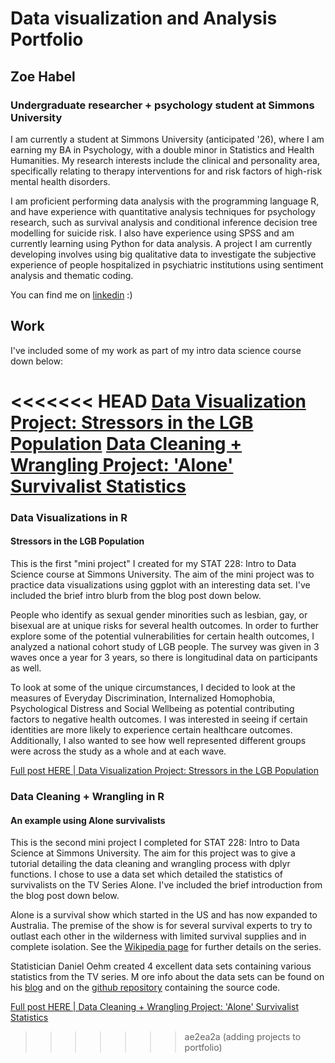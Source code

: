 # Data visualization and Analysis Portfolio
## Zoe Habel
### Undergraduate researcher + psychology student at Simmons University

I am currently a student at Simmons University (anticipated '26), 
where I am earning my BA in Psychology, with a double minor in Statistics and Health Humanities. 
My research interests include the clinical and personality area, specifically relating to therapy 
interventions for and risk factors of high-risk mental health disorders.

I am proficient performing data analysis with the programming language R, and have experience
with quantitative analysis techniques for psychology research, such as survival analysis
and conditional inference decision tree modelling for suicide risk. I also have experience 
using SPSS and am currently learning using Python for data analysis. A project I am currently
developing involves using big qualitative data to investigate the subjective experience of
people hospitalized in psychiatric institutions using sentiment analysis and thematic coding.

You can find me on [linkedin](https://www.linkedin.com/in/zoe-habel/) :)

## Work

I've included some of my work as part of my intro data science course down below:

<<<<<<< HEAD
[Data Visualization Project: Stressors in the LGB Population](https://github.com/habel1/data_viz_stressors_LGB/blob/main/Stressors%20in%20the%20LGB%20Population.md)
[Data Cleaning + Wrangling Project: 'Alone' Survivalist Statistics](https://github.com/habel1/joy_of_wrangling_ALONE/blob/main/The%20Joys%20of%20Data%20Wrangling%3A%20A%20Tutorial%20using%20Stats%20from%20Alone%20Contestants.md)
=======
### Data Visualizations in R
#### Stressors in the LGB Population

This is the first "mini project" I created for my STAT 228: Intro to Data Science course at Simmons University. 
The aim of the mini project was to practice data visualizations using ggplot with an interesting data set. 
I've included the brief intro blurb from the blog post down below.

People who identify as sexual gender minorities such as lesbian, gay, or bisexual are at unique risks for 
several health outcomes. 
In order to further explore some of the potential vulnerabilities for certain health 
outcomes, I analyzed a national cohort study of LGB people. 
The survey was given in 3 waves once a year for 3 years, so there is longitudinal data on 
participants as well.

To look at some of the unique circumstances, I decided to look at the measures 
of Everyday Discrimination, Internalized Homophobia, Psychological Distress and 
Social Wellbeing as potential contributing factors to negative health outcomes. 
I was interested in seeing if certain identities are more likely to experience 
certain healthcare outcomes. 
Additionally, I also wanted to see how well represented different groups were across 
the study as a whole and at each wave.

[Full post HERE | Data Visualization Project: Stressors in the LGB Population](https://github.com/habel1/data_viz_stressors_LGB/blob/main/Stressors%20in%20the%20LGB%20Population.md)

### Data Cleaning + Wrangling in R

#### An example using Alone survivalists

This is the second mini project I completed for STAT 228: Intro to Data Science at Simmons University. 
The aim for this project was to give a tutorial detailing the data cleaning and wrangling process with 
dplyr functions. I chose to use a data set which detailed the statistics of survivalists 
on the TV Series Alone. I've included the brief introduction from the blog post down below.

Alone is a survival show which started in the US and has now expanded to Australia. 
The premise of the show is for several survival experts to try to outlast each other in the wilderness 
with limited survival supplies and in complete isolation. See the [Wikipedia page](https://en.wikipedia.org/wiki/Alone_(TV_series)) 
for further details on the series.

Statistician Daniel Oehm created 4 excellent data sets containing various statistics from the TV series. M
ore info about the data sets can be found on his [blog](https://gradientdescending.com/alone-r-package-datasets-from-the-survival-tv-series/) 
and on the [github repository](https://github.com/doehm/alone) containing the source code.

[Full post HERE | Data Cleaning + Wrangling Project: 'Alone' Survivalist Statistics](https://github.com/habel1/joy_of_wrangling_ALONE/blob/main/The%20Joys%20of%20Data%20Wrangling%3A%20A%20Tutorial%20using%20Stats%20from%20Alone%20Contestants.md)
>>>>>>> ae2ea2a (adding projects to portfolio)
